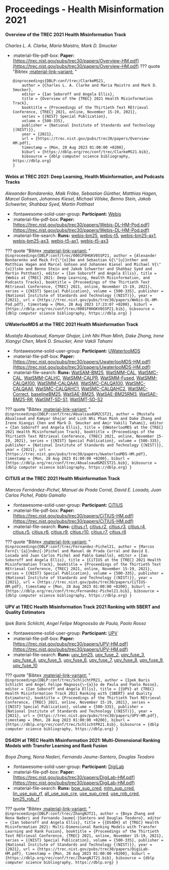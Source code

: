 # Proceedings - Health Misinformation 2021 

#### Overview of the TREC 2021 Health Misinformation Track

_Charles L. A. Clarke, Maria Maistro, Mark D. Smucker_

- :material-file-pdf-box: **Paper:** [https://trec.nist.gov/pubs/trec30/papers/Overview-HM.pdf](https://trec.nist.gov/pubs/trec30/papers/Overview-HM.pdf)
??? quote "Bibtex [:material-link-variant:](https://dblp.org/rec/conf/trec/ClarkeMS21.bib) "
	```
	@inproceedings{DBLP:conf/trec/ClarkeMS21,
		author = {Charles L. A. Clarke and Maria Maistro and Mark D. Smucker},
		editor = {Ian Soboroff and Angela Ellis},
		title = {Overview of the {TREC} 2021 Health Misinformation Track},
		booktitle = {Proceedings of the Thirtieth Text REtrieval Conference, {TREC} 2021, online, November 15-19, 2021},
		series = {{NIST} Special Publication},
		volume = {500-335},
		publisher = {National Institute of Standards and Technology {(NIST)}},
		year = {2021},
		url = {https://trec.nist.gov/pubs/trec30/papers/Overview-HM.pdf},
		timestamp = {Mon, 28 Aug 2023 01:00:00 +0200},
		biburl = {https://dblp.org/rec/conf/trec/ClarkeMS21.bib},
		bibsource = {dblp computer science bibliography, https://dblp.org}
	}
	```

#### Webis at TREC 2021: Deep Learning, Health Misinformation, and Podcasts  Tracks

_Alexander Bondarenko, Maik Fröbe, Sebastian Günther, Matthias Hagen, Marcel Gohsen, Johannes Kiesel, Michael Völske, Benno Stein, Jakob Schwerter, Shahbaz Syed, Martin Potthast_

- :fontawesome-solid-user-group: **Participant:** [Webis](./participants.md#webis)
- :material-file-pdf-box: **Paper:** [https://trec.nist.gov/pubs/trec30/papers/Webis-DL-HM-Pod.pdf](https://trec.nist.gov/pubs/trec30/papers/Webis-DL-HM-Pod.pdf)
- :material-file-search: **Runs:** [webis-bm25](./runs.md#webis-bm25), [webis-t5](./runs.md#webis-t5), [webis-bm25-ax1](./runs.md#webis-bm25-ax1), [webis-bm25-ax3](./runs.md#webis-bm25-ax3), [webis-t5-ax1](./runs.md#webis-t5-ax1), [webis-t5-ax3](./runs.md#webis-t5-ax3)

??? quote "Bibtex [:material-link-variant:](https://dblp.org/rec/conf/trec/0001F0HGKV0SSP21.bib) "
	```
	@inproceedings{DBLP:conf/trec/0001F0HGKV0SSP21,
		author = {Alexander Bondarenko and Maik Fr{\"{o}}be and Sebastian G{\"{u}}nther and Matthias Hagen and Marcel Gohsen and Johannes Kiesel and Michael V{\"{o}}lske and Benno Stein and Jakob Schwerter and Shahbaz Syed and Martin Potthast},
		editor = {Ian Soboroff and Angela Ellis},
		title = {Webis at {TREC} 2021: Deep Learning, Health Misinformation, and Podcasts Tracks},
		booktitle = {Proceedings of the Thirtieth Text REtrieval Conference, {TREC} 2021, online, November 15-19, 2021},
		series = {{NIST} Special Publication},
		volume = {500-335},
		publisher = {National Institute of Standards and Technology {(NIST)}},
		year = {2021},
		url = {https://trec.nist.gov/pubs/trec30/papers/Webis-DL-HM-Pod.pdf},
		timestamp = {Mon, 28 Aug 2023 17:23:07 +0200},
		biburl = {https://dblp.org/rec/conf/trec/0001F0HGKV0SSP21.bib},
		bibsource = {dblp computer science bibliography, https://dblp.org}
	}
	```

#### UWaterlooMDS at the TREC 2021 Health Misinformation Track

_Mustafa Abualsaud, Kamyar Ghajar, Linh Nhi Phan Minh, Dake Zhang, Irene Xiangyi Chen, Mark D. Smucker, Amir Vakili Tahami_

- :fontawesome-solid-user-group: **Participant:** [UWaterlooMDS](./participants.md#uwaterloomds)
- :material-file-pdf-box: **Paper:** [https://trec.nist.gov/pubs/trec30/papers/UwaterlooMDS-HM.pdf](https://trec.nist.gov/pubs/trec30/papers/UwaterlooMDS-HM.pdf)
- :material-file-search: **Runs:** [WatSAM-BM25](./runs.md#watsam-bm25), [WatSMM-CAL](./runs.md#watsmm-cal), [WatSMC-CAL](./runs.md#watsmc-cal), [WatSMM-CALHC](./runs.md#watsmm-calhc), [WatSMM-CALPR](./runs.md#watsmm-calpr), [WatSMM-Fused](./runs.md#watsmm-fused), [WatSMM-CALQA100](./runs.md#watsmm-calqa100), [WatSMM-CALQAAll](./runs.md#watsmm-calqaall), [WatSMC-CALQA100](./runs.md#watsmc-calqa100), [WatSMC-CALQAAll](./runs.md#watsmc-calqaall), [WatSMC-CALQAHC1](./runs.md#watsmc-calqahc1), [WatSMC-CALQAHC2](./runs.md#watsmc-calqahc2), [WatSMC-Correct](./runs.md#watsmc-correct), [baselineBM25](./runs.md#baselinebm25), [WatSAE-BM25](./runs.md#watsae-bm25), [WatSAE-BM25RM3](./runs.md#watsae-bm25rm3), [WatSAE-BM25-RR](./runs.md#watsae-bm25-rr), [WatSMT-SD-S1](./runs.md#watsmt-sd-s1), [WatSMT-SD-S2](./runs.md#watsmt-sd-s2)

??? quote "Bibtex [:material-link-variant:](https://dblp.org/rec/conf/trec/AbualsaudGMZCST21.bib) "
	```
	@inproceedings{DBLP:conf/trec/AbualsaudGMZCST21,
		author = {Mustafa Abualsaud and Kamyar Ghajar and Linh Nhi Phan Minh and Dake Zhang and Irene Xiangyi Chen and Mark D. Smucker and Amir Vakili Tahami},
		editor = {Ian Soboroff and Angela Ellis},
		title = {UWaterlooMDS at the {TREC} 2021 Health Misinformation Track},
		booktitle = {Proceedings of the Thirtieth Text REtrieval Conference, {TREC} 2021, online, November 15-19, 2021},
		series = {{NIST} Special Publication},
		volume = {500-335},
		publisher = {National Institute of Standards and Technology {(NIST)}},
		year = {2021},
		url = {https://trec.nist.gov/pubs/trec30/papers/UwaterlooMDS-HM.pdf},
		timestamp = {Mon, 28 Aug 2023 01:00:00 +0200},
		biburl = {https://dblp.org/rec/conf/trec/AbualsaudGMZCST21.bib},
		bibsource = {dblp computer science bibliography, https://dblp.org}
	}
	```

#### CiTIUS at the TREC 2021 Health Misinformation Track

_Marcos Fernández-Pichel, Manuel de Prada Corral, David E. Losada, Juan Carlos Pichel, Pablo Gamallo_

- :fontawesome-solid-user-group: **Participant:** [CiTIUS](./participants.md#citius)
- :material-file-pdf-box: **Paper:** [https://trec.nist.gov/pubs/trec30/papers/CiTIUS-HM.pdf](https://trec.nist.gov/pubs/trec30/papers/CiTIUS-HM.pdf)
- :material-file-search: **Runs:** [citius.r1](./runs.md#citius.r1), [citius.r2](./runs.md#citius.r2), [citius.r3](./runs.md#citius.r3), [citius.r4](./runs.md#citius.r4), [citius.r5](./runs.md#citius.r5), [citius.r6](./runs.md#citius.r6), [citius.r9](./runs.md#citius.r9), [citius.r10](./runs.md#citius.r10), [citius.r7](./runs.md#citius.r7), [citius.r8](./runs.md#citius.r8)

??? quote "Bibtex [:material-link-variant:](https://dblp.org/rec/conf/trec/Fernandez-Pichel21.bib) "
	```
	@inproceedings{DBLP:conf/trec/Fernandez-Pichel21,
		author = {Marcos Fern{\'{a}}ndez{-}Pichel and Manuel de Prada Corral and David E. Losada and Juan Carlos Pichel and Pablo Gamallo},
		editor = {Ian Soboroff and Angela Ellis},
		title = {CiTIUS at the {TREC} 2021 Health Misinformation Track},
		booktitle = {Proceedings of the Thirtieth Text REtrieval Conference, {TREC} 2021, online, November 15-19, 2021},
		series = {{NIST} Special Publication},
		volume = {500-335},
		publisher = {National Institute of Standards and Technology {(NIST)}},
		year = {2021},
		url = {https://trec.nist.gov/pubs/trec30/papers/CiTIUS-HM.pdf},
		timestamp = {Mon, 28 Aug 2023 01:00:00 +0200},
		biburl = {https://dblp.org/rec/conf/trec/Fernandez-Pichel21.bib},
		bibsource = {dblp computer science bibliography, https://dblp.org}
	}
	```

#### UPV at TREC Health Misinformation Track 2021 Ranking with SBERT  and Quality Estimators

_Ipek Baris Schlicht, Angel Felipe Magnossão de Paula, Paolo Rosso_

- :fontawesome-solid-user-group: **Participant:** [UPV](./participants.md#upv)
- :material-file-pdf-box: **Paper:** [https://trec.nist.gov/pubs/trec30/papers/UPV-HM.pdf](https://trec.nist.gov/pubs/trec30/papers/UPV-HM.pdf)
- :material-file-search: **Runs:** [upv_bm25](./runs.md#upv_bm25), [upv_fuse_2](./runs.md#upv_fuse_2), [upv_fuse_3](./runs.md#upv_fuse_3), [upv_fuse_4](./runs.md#upv_fuse_4), [upv_fuse_5](./runs.md#upv_fuse_5), [upv_fuse_6](./runs.md#upv_fuse_6), [upv_fuse_7](./runs.md#upv_fuse_7), [upv_fuse_8](./runs.md#upv_fuse_8), [upv_fuse_9](./runs.md#upv_fuse_9), [upv_fuse_10](./runs.md#upv_fuse_10)

??? quote "Bibtex [:material-link-variant:](https://dblp.org/rec/conf/trec/SchlichtPR21.bib) "
	```
	@inproceedings{DBLP:conf/trec/SchlichtPR21,
		author = {Ipek Baris Schlicht and Angel Felipe Magnoss{\~{a}}o de Paula and Paolo Rosso},
		editor = {Ian Soboroff and Angela Ellis},
		title = {{UPV} at {TREC} Health Misinformation Track 2021 Ranking with {SBERT} and Quality Estimators},
		booktitle = {Proceedings of the Thirtieth Text REtrieval Conference, {TREC} 2021, online, November 15-19, 2021},
		series = {{NIST} Special Publication},
		volume = {500-335},
		publisher = {National Institute of Standards and Technology {(NIST)}},
		year = {2021},
		url = {https://trec.nist.gov/pubs/trec30/papers/UPV-HM.pdf},
		timestamp = {Mon, 28 Aug 2023 01:00:00 +0200},
		biburl = {https://dblp.org/rec/conf/trec/SchlichtPR21.bib},
		bibsource = {dblp computer science bibliography, https://dblp.org}
	}
	```

#### DS4DH at TREC Health Misinformation 2021: Multi-Dimensional Ranking  Models with Transfer Learning and Rank Fusion

_Boya Zhang, Nona Naderi, Fernando Jaume-Santero, Douglas Teodoro_

- :fontawesome-solid-user-group: **Participant:** [DigiLab](./participants.md#digilab)
- :material-file-pdf-box: **Paper:** [https://trec.nist.gov/pubs/trec30/papers/DigiLab-HM.pdf](https://trec.nist.gov/pubs/trec30/papers/DigiLab-HM.pdf)
- :material-file-search: **Runs:** [bow_sup_cred](./runs.md#bow_sup_cred), [mlm_sup_cred](./runs.md#mlm_sup_cred), [lin_use_sup_rf](./runs.md#lin_use_sup_rf), [all_use_sup_cre](./runs.md#all_use_sup_cre), [use_sup_cred](./runs.md#use_sup_cred), [use_rob_cred](./runs.md#use_rob_cred), [bm25_rob_rf](./runs.md#bm25_rob_rf)

??? quote "Bibtex [:material-link-variant:](https://dblp.org/rec/conf/trec/ZhangNJT21.bib) "
	```
	@inproceedings{DBLP:conf/trec/ZhangNJT21,
		author = {Boya Zhang and Nona Naderi and Fernando Jaume{-}Santero and Douglas Teodoro},
		editor = {Ian Soboroff and Angela Ellis},
		title = {{DS4DH} at {TREC} Health Misinformation 2021: Multi-Dimensional Ranking Models with Transfer Learning and Rank Fusion},
		booktitle = {Proceedings of the Thirtieth Text REtrieval Conference, {TREC} 2021, online, November 15-19, 2021},
		series = {{NIST} Special Publication},
		volume = {500-335},
		publisher = {National Institute of Standards and Technology {(NIST)}},
		year = {2021},
		url = {https://trec.nist.gov/pubs/trec30/papers/DigiLab-HM.pdf},
		timestamp = {Mon, 28 Aug 2023 01:00:00 +0200},
		biburl = {https://dblp.org/rec/conf/trec/ZhangNJT21.bib},
		bibsource = {dblp computer science bibliography, https://dblp.org}
	}
	```

